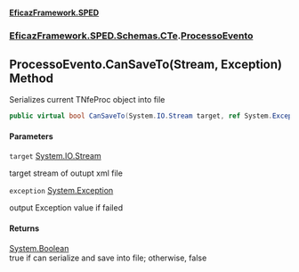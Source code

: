 #### [EficazFramework.SPED](EficazFrameworkSPED.md 'EficazFramework SPED')
### [EficazFramework.SPED.Schemas.CTe](EficazFramework.SPED.Schemas.CTe.md 'EficazFramework.SPED.Schemas.CTe').[ProcessoEvento](EficazFramework.SPED.Schemas.CTe/ProcessoEvento.md 'EficazFramework.SPED.Schemas.CTe.ProcessoEvento')

## ProcessoEvento.CanSaveTo(Stream, Exception) Method

Serializes current TNfeProc object into file

```csharp
public virtual bool CanSaveTo(System.IO.Stream target, ref System.Exception exception);
```
#### Parameters

<a name='EficazFramework.SPED.Schemas.CTe.ProcessoEvento.CanSaveTo(System.IO.Stream,System.Exception).target'></a>

`target` [System.IO.Stream](https://docs.microsoft.com/en-us/dotnet/api/System.IO.Stream 'System.IO.Stream')

target stream of outupt xml file

<a name='EficazFramework.SPED.Schemas.CTe.ProcessoEvento.CanSaveTo(System.IO.Stream,System.Exception).exception'></a>

`exception` [System.Exception](https://docs.microsoft.com/en-us/dotnet/api/System.Exception 'System.Exception')

output Exception value if failed

#### Returns
[System.Boolean](https://docs.microsoft.com/en-us/dotnet/api/System.Boolean 'System.Boolean')  
true if can serialize and save into file; otherwise, false